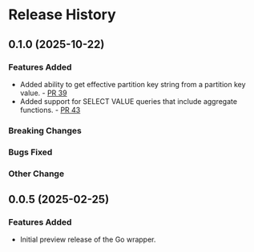 # Release History

## 0.1.0 (2025-10-22)

### Features Added

* Added ability to get effective partition key string from a partition key value. - [PR 39](https://github.com/Azure/azure-cosmos-client-engine/pull/39)
* Added support for SELECT VALUE queries that include aggregate functions. - [PR 43](https://github.com/Azure/azure-cosmos-client-engine/pull/43)

### Breaking Changes

### Bugs Fixed

### Other Change

## 0.0.5 (2025-02-25)

### Features Added

* Initial preview release of the Go wrapper.
